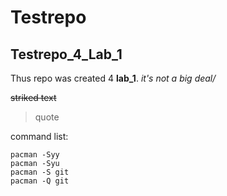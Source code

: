 # Testrepo
## Testrepo_4_Lab_1
Thus repo was created 4 **lab_1**. 
*it's not a big deal/*

~~striked text~~
>quote

command list:
```
pacman -Syy
pacman -Syu
pacman -S git
pacman -Q git
```
